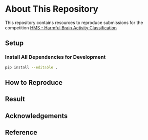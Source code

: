 # About This Repository

This repository contains resources to reproduce submissions for the competition [HMS - Harmful Brain Activity Classification](https://www.kaggle.com/competitions/hms-harmful-brain-activity-classification)

## Setup

### Install All Dependencies for Development

```bash
pip install --editable .
```

## How to Reproduce

## Result

## Acknowledgements

## Reference
